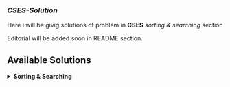 ### *CSES-Solution*

Here i will be givig solutions of problem in **CSES**  *sorting & searching* section

Editorial will be added soon in README section.

## Available Solutions




<details>
    <summary><b>Sorting & Searching</b></summary>
        <table>
            <tr>
                <th>#</th>
                <th>Problem Title</th>
                <th>Solution Template</th>
            </tr>
            <tr>
                <td>01</td>
                <td>Apartments</td>
                <td><a href="https://github.com/Sahim98/CSES-Solution/blob/main/sorting%20%26%20searching/Apartments.cpp">[Solution]</a></td>
            </tr>
            <tr>
                <td>02</td>
                <td>Concert Tickets</td>
                <td><a href="https://github.com/Sahim98/CSES-Solution/blob/main/sorting%20%26%20searching/Concert Tickets.cpp">[Solution]</a></td>
            </tr>
            <tr>
                <td>03</td>
                <td>Distinct Numbers</td>
                <td><a href="https://github.com/Sahim98/CSES-Solution/blob/main/sorting%20%26%20searching/Distinct Numbers.cpp">[Solution]</a></td>
            </tr>
             <tr>
                <td>04</td>
                <td>Movie Festival</td>
                <td><a href="https://github.com/Sahim98/CSES-Solution/blob/main/sorting%20%26%20searching/Movie Festival.cpp">[Solution]</a></td>
            </tr>
             <tr>
                <td>05</td>
                <td>Nearest Smaller Values</td>
                <td><a href="https://github.com/Sahim98/CSES-Solution/blob/main/sorting%20%26%20searching/Nearest Smaller Values.cpp">[Solution]</a></td>
            </tr>
              <tr>
                <td>06</td>
                <td>Restaurant Customers</td>
                <td><a href="https://github.com/Sahim98/CSES-Solution/blob/main/sorting%20%26%20searching/Restaurant Customers.cpp">[Solution]</a></td>
            </tr>
              <tr>
                <td>07</td>
                <td>Subarray Sums I</td>
                <td><a href="https://github.com/Sahim98/CSES-Solution/blob/main/sorting%20%26%20searching/Subarray Sums I.cpp">[Solution]</a></td>
            </tr>
            <tr>
                <td>08</td>
                <td>Sum of Two Values</td>
                <td><a href="https://github.com/Sahim98/CSES-Solution/blob/main/sorting%20%26%20searching/Sum of Two Values.cpp">[Solution]</a></td>
            </tr>
            <tr>
                <td>09</td>
                <td>Sliding Median</td>
                <td><a href="https://github.com/Sahim98/CSES-Solution/blob/main/sorting%20%26%20searching/Sliding Median.cpp">[Solution]</a></td>
            </tr>
            <tr>
                <td>10</td>
                <td>Maximum Subarray Sum</td>
                <td><a href="https://github.com/Sahim98/CSES-Solution/blob/main/sorting%20%26%20searching/Maximum Subarray Sum.cpp">[Solution]</a></td>
            </tr>
            <tr>
                <td>10</td>
                <td>Missing Coin Sum</td>
                <td><a href="https://github.com/Sahim98/CSES-Solution/blob/main/sorting%20%26%20searching/Missing Coin Sum.cpp">[Solution]</a></td>
            </tr>
            
        </table>

</details>

